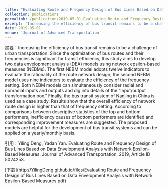 ```yaml
---
title: "Evaluating Route and Frequency Design of Bus Lines Based on Data Envelopment Analysis with Network Epsilon-Based Measures"
collection: publications
permalink: /publication/2019-05-01-Evaluating Route and Frequency Design of Bus Lines Based on Data Envelopment Analysis with Network Epsilon-Based Measures
excerpt: 'Increasing the efficiency of bus transit remains to be a challenge of urban transportation. Since the optimization of bus routes and their frequencies is significant for transit efficiency, this study aims to develop two data envelopment analysis (DEA) models using network epsilon-based measures (NEBMs). The first NEBM model adopts twelve indicators to evaluate the rationality of the route network design; the second NEBM model uses nine indicators to evaluate the efficiency of the frequency setting. Both NEBM models can simultaneously consider radial and nonradial inputs and outputs and dig into details of the “input/output transformation box.” Finally, the bus transit system of Nanjing in China is used as a case study. Results show that the overall efficiency of network route design is higher than that of frequency setting. According to comparisons between descriptive statistics of the top and bottom performers, inefficiency causes of bottom performers are identified and corresponding improvement measures are suggested. The proposed models are helpful for the development of bus transit systems and can be applied on a yearly/monthly basis.'
date: 2019-05-01
venue: 'Journal of Advanced Transportation'
---
```

摘要：Increasing the efficiency of bus transit remains to be a challenge of urban transportation. Since the optimization of bus routes and their frequencies is significant for transit efficiency, this study aims to develop two data envelopment analysis (DEA) models using network epsilon-based measures (NEBMs). The first NEBM model adopts twelve indicators to evaluate the rationality of the route network design; the second NEBM model uses nine indicators to evaluate the efficiency of the frequency setting. Both NEBM models can simultaneously consider radial and nonradial inputs and outputs and dig into details of the “input/output transformation box.” Finally, the bus transit system of Nanjing in China is used as a case study. Results show that the overall efficiency of network route design is higher than that of frequency setting. According to comparisons between descriptive statistics of the top and bottom performers, inefficiency causes of bottom performers are identified and corresponding improvement measures are suggested. The proposed models are helpful for the development of bus transit systems and can be applied on a yearly/monthly basis.

引用：Yiling Deng, Yadan Yan. Evaluating Route and Frequency Design of Bus Lines Based on Data Envelopment Analysis with Network Epsilon-Based Measures. Journal of Advanced Transportation, 2019, Article ID 5024253.

[下载](http://YilingDeng.github.io/files/Evaluating Route and Frequency Design of Bus Lines Based on Data Envelopment Analysis with Network Epsilon-Based Measures.pdf)